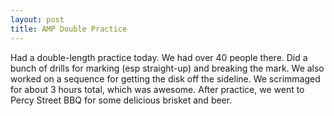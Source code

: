 ```yaml
---
layout: post
title: AMP Double Practice
---
```


Had a double-length practice today. We had over 40 people there. Did a bunch of drills for marking (esp straight-up) and breaking the mark. We also worked on a sequence for getting the disk off the sideline. We scrimmaged for about 3 hours total, which was awesome. After practice, we went to Percy Street BBQ for some delicious brisket and beer.

